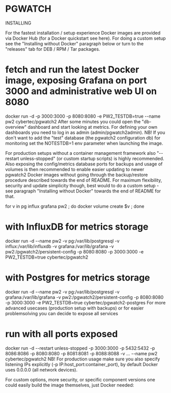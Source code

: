 # PGWATCH

INSTALLING

For the fastest installation / setup experience Docker images are provided via Docker Hub (for a Docker quickstart see here). For doing a custom setup see the "Installing without Docker" paragraph below or turn to the "releases" tab for DEB / RPM / Tar packages.

# fetch and run the latest Docker image, exposing Grafana on port 3000 and administrative web UI on 8080
docker run -d -p 3000:3000 -p 8080:8080 -e PW2_TESTDB=true --name pw2 cybertec/pgwatch2
After some minutes you could open the "db-overview" dashboard and start looking at metrics. For defining your own dashboards you need to log in as admin (admin/pgwatch2admin). NB! If you don't want to add the "test" database (the pgwatch2 configuration db) for monitoring set the NOTESTDB=1 env parameter when launching the image.

For production setups without a container management framework also "--restart unless-stopped" (or custom startup scripts) is highly recommended. Also exposing the config/metrics database ports for backups and usage of volumes is then recommended to enable easier updating to newer pgwatch2 Docker images without going through the backup/restore procedure described towards the end of README. For maximum flexibility, security and update simplicity though, best would to do a custom setup - see paragraph "Installing without Docker" towards the end of README for that.

for v in pg influx grafana pw2 ; do docker volume create $v ; done
# with InfluxDB for metrics storage
docker run -d --name pw2 -v pg:/var/lib/postgresql -v influx:/var/lib/influxdb -v grafana:/var/lib/grafana -v pw2:/pgwatch2/persistent-config -p 8080:8080 -p 3000:3000 -e PW2_TESTDB=true cybertec/pgwatch2
# with Postgres for metrics storage
docker run -d --name pw2 -v pg:/var/lib/postgresql -v grafana:/var/lib/grafana -v pw2:/pgwatch2/persistent-config -p 8080:8080 -p 3000:3000 -e PW2_TESTDB=true cybertec/pgwatch2-postgres
For more advanced usecases (production setup with backups) or for easier problemsolving you can decide to expose all services

# run with all ports exposed
docker run -d --restart unless-stopped -p 3000:3000 -p 5432:5432 -p 8086:8086 -p 8080:8080 -p 8081:8081 -p 8088:8088 -v ... --name pw2 cybertec/pgwatch2
NB! For production usage make sure you also specify listening IPs explicitly (-p IP:host_port:container_port), by default Docker uses 0.0.0.0 (all network devices).

For custom options, more security, or specific component versions one could easily build the image themselves, just Docker needed:

